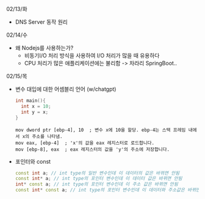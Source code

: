 02/13/화

- DNS Server 동작 원리

02/14/수

- 왜 Nodejs를 사용하는가?
  - 비동기I/O 처리 방식을 사용하여 I/O 처리가 많을 때 유용하다
  - CPU 처리가 많은 애플리케이션에는 불리함 -> 차라리 SpringBoot..

02/15/목

- 변수 대입에 대한 어셈블리 언어 (w/chatgpt)

  ```c++
  int main(){
    int x = 10;
  	int y = x;
  }
  ```

  ```assembly
  mov dword ptr [ebp-4], 10  ; 변수 x에 10을 할당. ebp-4는 스택 프레임 내에서 x의 주소를 나타냄.
  mov eax, [ebp-4]  ; 'x'의 값을 eax 레지스터로 로드합니다.
  mov [ebp-8], eax  ; eax 레지스터의 값을 'y'의 주소에 저장합니다.
  ```

- 포인터와 const

  ```c++
  const int a; // int type의 일반 변수인데 이 데이터의 값은 바뀌면 안됨
  const int* a; // int type의 포인터 변수인데 이 데이터 값은 바뀌면 안됨 
  int* const a; // int type의 포인터 변수인데 이 주소 값은 바뀌면 안됨
  const int* const a; // int type의 포인터 변수인데 이 데이터와 주소값은 바뀌면 안됨
  ```

  
